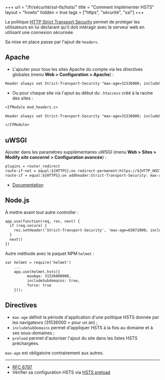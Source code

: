 +++
url = "/fr/sécurité/ssl-tls/hsts/"
title = "Comment implémenter HSTS"
layout = "howto"
hidden = true
tags = ["https", "sécurité", "ssl"]
+++

La politique [HTTP Strict Transport Security](https://fr.wikipedia.org/wiki/HTTP_Strict_Transport_Security) permet de protéger les utilisateurs en lui déclarant qu'il doit intéragir avec le serveur web en utilisant une connexion sécurisée.

Sa mise en place passe par l'ajout de `headers`.

## Apache

- L'ajouter pour tous les sites Apache du compte via les directives globales (menu **Web > Configuration > Apache**) :

```txt
Header always set Strict-Transport-Security "max-age=31536000; includeSubDomains"
```

- Ou pour chaque site via l'ajout au début du `.htaccess` créé à la racine des sites :

```txt
<IfModule mod_headers.c>

Header always set Strict-Transport-Security "max-age=31536000; includeSubDomains"

</IfModule>
```


## uWSGI

Ajouter dans les paramètres supplémentaires uWSGI (menu **Web > Sites > Modify _site concerné_ > Configuration avancée**) :

```txt
plugins = router_redirect
route-if-not = equal:${HTTPS};on redirect-permanent:https://${HTTP_HOST}${REQUEST_URI}
route-if = equal:${HTTPS};on addheader:Strict-Transport-Security: max-age=31536000
```

- [Documentation](https://uwsgi-docs.readthedocs.io/en/latest/Snippets.html)

## Node.js

À mettre avant tout autre controller :

```txt
app.use(function(req, res, next) {
  if (req.secure) {
    res.setHeader('Strict-Transport-Security', 'max-age=63072000; includeSubDomains') // 2 years
  }
  next()
})
```

Autre méthode avec le paquet NPM `helmet` :

```txt
var helmet = require('helmet')
    ... 
    app.use(helmet.hsts({
          maxAge: 31536000000,
          includeSubdomains: true,
          force: true
    }));
```

## Directives

* `max-age` définit la période d'application d'une politique HSTS donnée par les navigateurs (31536000 = pour un an) ;
* `includeSubDomains` permet d'appliquer HSTS à la fois au domaine et à ses sous-domaines ;
* `preload` permet d'autoriser l'ajout du site dans les listes HSTS préchargées.

`max-age` est obligatoire contrairement aux autres.

---
- [RFC 6797](https://tools.ietf.org/html/rfc6797)
- Vérifier sa configuration HSTS via [HSTS preload](https://hstspreload.org/)

